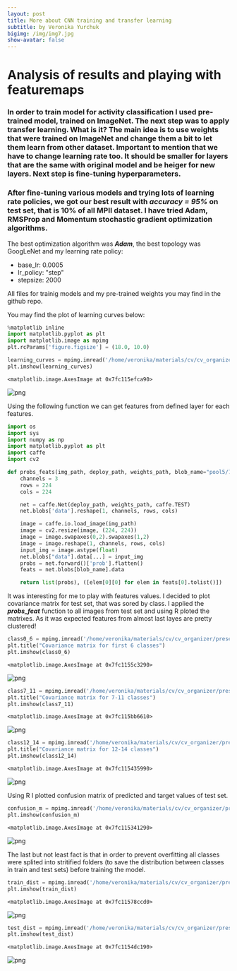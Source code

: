 ```yaml
---
layout: post
title: More about CNN training and transfer learning
subtitle: by Veronika Yurchuk
bigimg: /img/img7.jpg
show-avatar: false
---
```



# Analysis of results and playing with featuremaps  

### In order to train model for activity classification I used pre-trained model, trained on ImageNet. The next step was to apply transfer learning. What is it? The main idea is to use weights that were trained on ImageNet and change them a bit to let them learn from other dataset. Important to mention that we have to change learning rate too. It should be smaller for layers that are the same with original model and be heiger for new layers. Next step is fine-tuning hyperparameters.

### After fine-tuning various models and trying lots of learning rate policies, we got our best result with ***accuracy = 95%*** on test set, that is 10% of all MPII dataset. I have tried Adam, RMSProp and Momentum stochastic gradient optimization algorithms.
The best optimization algorithm was ***Adam***, the best topology was GoogLeNet and my learning rate policy:
* base_lr: 0.0005
* lr_policy: "step"
* stepsize: 2000

All files for trainig models and my pre-trained weights you may find in the github repo.

You may find the plot of learning curves below:


```python
%matplotlib inline
import matplotlib.pyplot as plt
import matplotlib.image as mpimg
plt.rcParams['figure.figsize'] = (18.0, 10.0)

learning_curves = mpimg.imread('/home/veronika/materials/cv/cv_organizer/googlenet/adam4/best.png')
plt.imshow(learning_curves)
```




    <matplotlib.image.AxesImage at 0x7fc115efca90>




![png](/img/post4/output_3_1.png)


Using the following function we can get features from defined layer for each features.


```python
import os
import sys
import numpy as np
import matplotlib.pyplot as plt
import caffe
import cv2

def probs_feats(img_path, deploy_path, weights_path, blob_name="pool5/7x7_s1"):
    channels = 3
    rows = 224
    cols = 224

    net = caffe.Net(deploy_path, weights_path, caffe.TEST)
    net.blobs['data'].reshape(1, channels, rows, cols)

    image = caffe.io.load_image(img_path)
    image = cv2.resize(image, (224, 224))
    image = image.swapaxes(0,2).swapaxes(1,2)
    image = image.reshape(1, channels, rows, cols)
    input_img = image.astype(float)
    net.blobs["data"].data[...] = input_img
    probs = net.forward()['prob'].flatten()
    feats = net.blobs[blob_name].data

    return list(probs), ([elem[0][0] for elem in feats[0].tolist()])
```

It was interesting for me to play with features values. I decided to plot covariance matrix for test set, that was sored by class. I applied the ***probs_feat*** function to all images from test set and using R ploted the matrixes. As it was expected features from almost last layes are pretty clustered!



```python
class0_6 = mpimg.imread('/home/veronika/materials/cv/cv_organizer/presentation/0_6.png')
plt.title("Covariance matrix for first 6 classes")
plt.imshow(class0_6)
```




    <matplotlib.image.AxesImage at 0x7fc1155c3290>




![png](/img/post4/output_7_1.png)



```python
class7_11 = mpimg.imread('/home/veronika/materials/cv/cv_organizer/presentation/7_11.png')
plt.title("Covariance matrix for 7-11 classes")
plt.imshow(class7_11)
```




    <matplotlib.image.AxesImage at 0x7fc115bb6610>




![png](/img/post4/output_8_1.png)



```python
class12_14 = mpimg.imread('/home/veronika/materials/cv/cv_organizer/presentation/12_14.png')
plt.title("Covariance matrix for 12-14 classes")
plt.imshow(class12_14)
```




    <matplotlib.image.AxesImage at 0x7fc115435990>




![png](/img/post4/output_9_1.png)


Using R I plotted confusion matrix of predicted and target values of test set.


```python
confusion_m = mpimg.imread('/home/veronika/materials/cv/cv_organizer/presentation/confmatrix.png')
plt.imshow(confusion_m)
```




    <matplotlib.image.AxesImage at 0x7fc115341290>




![png](/img/post4/output_11_1.png)


The last but not least fact is that in order to prevent overfitting all classes were splited into stritified folders (to save the distribution between classes in train and test sets) before training the model.


```python
train_dist = mpimg.imread('/home/veronika/materials/cv/cv_organizer/presentation/train.png')
plt.imshow(train_dist)

```




    <matplotlib.image.AxesImage at 0x7fc11578ccd0>




![png](/img/post4/output_13_1.png)



```python
test_dist = mpimg.imread('/home/veronika/materials/cv/cv_organizer/presentation/test.png')
plt.imshow(test_dist)
```




    <matplotlib.image.AxesImage at 0x7fc1154dc190>




![png](/img/post4/output_14_1.png)



